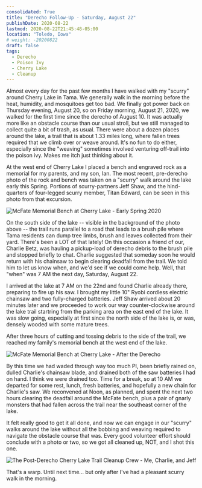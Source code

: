 ```yaml
---
consolidated: True
title: "Derecho Follow-Up - Saturday, August 22"
publishDate: 2020-08-22
lastmod: 2020-08-22T21:45:48-05:00
location: "Toledo, Iowa"
# weight: -20200822
draft: false
tags:
  - Derecho
  - Poison Ivy
  - Cherry Lake
  - Cleanup
---
```


Almost every day for the past few months I have walked with my "scurry" around Cherry Lake in Tama. We generally walk in the morning before the heat, humidity, and mosquitoes get too bad.  We finally got power back on Thursday evening, August 20, so on Friday morning, August 21, 2020, we walked for the first time since the derecho of August 10. It was actually more like an obstacle course than our usual stroll, but we still managed to collect quite a bit of trash, as usual. There were about a dozen places around the lake, a trail that is about 1.33 miles long, where fallen trees required that we climb over or weave around. It's no fun to do either, especially since the "weaving" sometimes involved venturing off-trail into the poison ivy. Makes me itch just thinking about it.

<!--more-->

At the west end of Cherry Lake I placed a bench and engraved rock as a memorial for my parents, and my son, Ian. The most recent, pre-derecho photo of the rock and bench was taken on a "scurry" walk around the lake early this Spring. Portions of scurry-partners Jeff Shaw, and the hind-quarters of four-legged scurry member, Titan Edward, can be seen in this photo from that excursion.

![McFate Memorial Bench at Cherry Lake - Early Spring 2020](https://images-summittdweller.nyc3.digitaloceanspaces.com/2020-Aug-10-Derecho/IMG_0121.png "McFate Memorial Bench at Cherry Lake - Early Spring 2020")

On the south side of the lake -- visible in the background of the photo above -- the trail runs parallel to a road that leads to a brush pile where Tama residents can dump tree limbs, brush and leaves collected from their yard.  There's been a LOT of that lately! On this occasion a friend of our, Charlie Betz, was hauling a pickup-load of derecho debris to the brush pile and stopped briefly to chat. Charlie suggested that someday soon he would return with his chainsaw to begin clearing deadfall from the trail. We told him to let us know when, and we'd see if we could come help.  Well, that "when" was 7 AM the next day, Saturday, August 22.

I arrived at the lake at 7 AM on the 22nd and found Charlie already there, preparing to fire up his saw. I brought my little 10" Ryobi cordless electric chainsaw and two fully-charged batteries. Jeff Shaw arrived about 20 minutes later and we proceeded to work our way counter-clockwise around the lake trail startring from the parking area on the east end of the lake.  It was slow going, especially at first since the north side of the lake is, or was, densely wooded with some mature trees.

After three hours of cutting and tossing debris to the side of the trail, we reached my family's memorial bench at the west end of the lake.

![McFate Memorial Bench at Cherry Lake - After the Derecho](https://images-summittdweller.nyc3.digitaloceanspaces.com/2020-Aug-10-Derecho/IMG_0324.png "McFate Memorial Bench at Cherry Lake - After the Derecho")

By this time we had waded through way too much PI, been briefly rained on, dulled Charlie's chainsaw blade, and drained both of the saw batteries I had on hand. I think we were drained too. Time for a break, so at 10 AM we departed for some rest, lunch, fresh batteries, and hopefully a new chain for Charlie's saw. We reconvened at Noon, as planned, and spent the next two hours clearing the deadfall around the McFate bench, plus a pair of gnarly monsters that had fallen across the trail near the southeast corner of the lake.

It felt really good to get it all done, and now we can engage in our "scurry" walks around the lake without all the bobbing and weaving required to navigate the obstacle course that was.  Every good volunteer effort should conclude with a photo or two, so we got all cleaned up, NOT, and I shot this one.

![The Post-Derecho Cherry Lake Trail Cleanup Crew - Me, Charlie, and Jeff](https://images-summittdweller.nyc3.digitaloceanspaces.com/2020-Aug-10-Derecho/IMG_0325.png "The Post-Derecho Cherry Lake Trail Cleanup Crew - Me, Charlie, and Jeff")


That's a warp. Until next time... but only after I've had a pleasant scurry walk in the morning.
